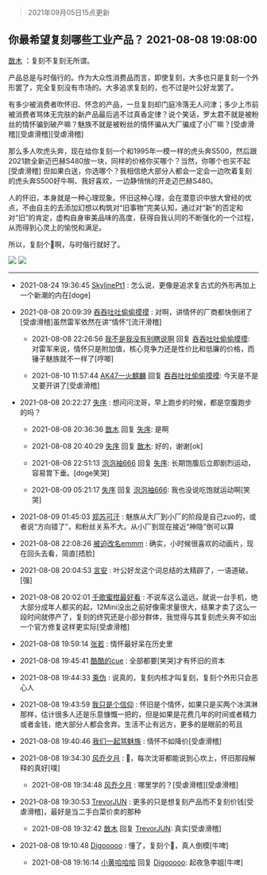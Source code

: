 > 2021年09月05日15点更新
<link rel="stylesheet" href="https://cdn.jsdelivr.net/gh/taotie6/sampleJSON@main/css/photo_show.css">


 ## 你最希望复刻哪些工业产品？ 2021-08-08 19:08:00

 [㪚木](https://www.coolapk.com/feed/29014359?shareKey=ZTkzODFkMWVkZDFhNjEzMTc4Mjk~) ：复刻不复刻无所谓。

产品总是与时偕行的。作为大众性消费品而言，即使复刻，大多也只是复刻一个外形罢了，完全复刻没有市场的。大多追求复刻的，也不过是叶公好龙罢了。

有多少被消费者吹怀旧、怀念的产品，一旦复刻却门庭冷落无人问津；多少上市前被消费者骂体无完肤的新产品最后逃不过真香定律<!--break-->？说个笑话，罗太君不就是被粉丝的情怀骗到破产嘛？魅族不就是被粉丝的情怀骗从大厂骗成了小厂嘛？[受虐滑稽][受虐滑稽][受虐滑稽]

那么多人吹虎头奔，现在给你复刻一个和1995年一模一样的虎头奔S500，然后跟2021款全新迈巴赫S480放一块，同样的价格你买哪个？当然，你哪个也买不起[受虐滑稽]
但如果白送，你选哪个？我相信绝大部分人都会一定会一边吹着复刻的虎头奔S500好牛啊、我好喜欢，一边静悄悄的开走迈巴赫S480。

人的怀旧，本身就是一种心理现象。怀旧这种心理，会在潜意识中放大曾经的优点，不由自主的去添加幻想以构筑对“旧事物”完美认知，通过对“新”的否定和对“旧”的肯定，虚构自身审美品味的高度，获得自我认同的不断强化的一个过程，从而得到心灵上的愉悦和满足。

所以，复刻个🐔啊，与时偕行就好了。 

<div class="album">
<img class="img-item" src="https://image.coolapk.com/feed/2019/0314/14/1081091_1552545126_9026@277x194.gif" />
<img class="img-item" src="https://image.coolapk.com/feed/2018/1217/07/1081091_1545003920_5732@216x196.gif" />
</div>

 ------- 

- 2021-08-24 19:36:45 [SkylinePt1](uid=1237396) : 怎么说，更像是追求复古式的外形再加上一个新潮的内在[doge] 

- 2021-08-08 20:09:39 [吞吞吐吐偷偷摸摸](uid=4177414) : 对啊，讲情怀的厂商都快倒闭了[受虐滑稽]虽然雷军依然在讲“情怀”[流汗滑稽] 

    - 2021-08-08 22:26:56 [我不是我没有别瞎说啊](uid=2231912) 回复 [吞吞吐吐偷偷摸摸](uid=4177414): 对雷军来说，情怀只是附加值，核心竞争力还是性价比和低廉的价格，而锤子魅族就不一样了[哼唧] 

    - 2021-08-10 11:57:44 [AK47一火麒麟](uid=722342) 回复 [吞吞吐吐偷偷摸摸](uid=4177414): 今天是不是又要开讲了[受虐滑稽] 

- 2021-08-08 20:22:27 [失序](uid=1009107) : 想问问沈哥，早上跑步的时候，都是空腹跑步的吗？ 

    - 2021-08-08 20:36:36 [㪚木](uid=1081091) 回复 [失序](uid=1009107): 是啊 

    - 2021-08-08 20:40:29 [失序](uid=1009107) 回复 [㪚木](uid=1081091): 好的，谢谢[ok] 

    - 2021-08-08 22:51:13 [泡泡袖666](uid=2844894) 回复 [失序](uid=1009107): 长期饱腹后立即剧烈运动，容易胃下垂。[doge笑哭] 

    - 2021-08-09 05:21:17 [失序](uid=1009107) 回复 [泡泡袖666](uid=2844894): 我也没说吃饱就运动啊[笑哭] 

- 2021-08-09 01:45:03 [郑苏可汗](uid=678781) : 魅族从大厂到小厂的阶段是自己zuo的，或者说“方向错了”，和粉丝关系不大。从小厂到现在接近“神隐”倒可以算 

- 2021-08-08 22:08:26 [被迫改名emmm](uid=3302275) : 确实，小时候很喜欢的动画片，现在回头去看，简直[捂脸] 

- 2021-08-08 20:04:53 [言安](uid=2043658) : 叶公好龙这个词总结的太精辟了，一语道破。[强] 

- 2021-08-08 20:02:01 [千歌蜜柑最好看](uid=1256624) : 不说车这么遥远，就说一台手机，绝大部分成年人都买的起，12Mini没出之前好像需求量很大，结果才卖了这么一段时间就停产了，复刻的终究还是小部分群体，我觉得与其复刻虎头奔不如出一个官方修复这样更实际[受虐滑稽] 

- 2021-08-08 19:59:14 [张若](uid=996034) : 情怀最好呆在历史里 

- 2021-08-08 19:45:41 [酷酷的cue](uid=2882563) : 全部都要[笑哭]才有怀旧的资本 

- 2021-08-08 19:44:33 [乘伪](uid=3843637) : 说真的，复刻内核才叫复刻，复刻个外形只会恶心人 

- 2021-08-08 19:43:59 [我只是个信仰](uid=2073530) : 怀旧是个情怀，如果只是买两个冰淇淋那样，估计很多人还是乐意慷慨一把的，但是如果是花费几年的时间或者精力或者金钱，绝大部分人都会舍弃。生活不止有远方，更多的是眼前的苟且 

- 2021-08-08 19:40:46 [我们一起骂魅族](uid=1068612) : 情怀不如降价[受虐滑稽] 

- 2021-08-08 19:34:30 [风乔夕月](uid=2725527) : 🌿，每次沈哥都能说到心坎上，怀旧那段解释的真好[噗] 

    - 2021-08-08 19:34:48 [风乔夕月](uid=2725527) : 哪里学的？[受虐滑稽][受虐滑稽] 

- 2021-08-08 19:30:53 [TrevorJUN](uid=963223) : 更多的只是想复刻产品而不复刻价钱[受虐滑稽]，最好是当二手白菜价卖的那种 

    - 2021-08-08 19:32:42 [㪚木](uid=1081091) 回复 [TrevorJUN](uid=963223): 真实[受虐滑稽] 

- 2021-08-08 19:10:48 [Digooooo](uid=1344187) : 懂了，复刻个🐔，真人倒模[牛啤] 

    - 2021-08-08 19:16:14 [小黄哈哈哈](uid=2009157) 回复 [Digooooo](uid=1344187): 起夜急李姐[牛啤] 

